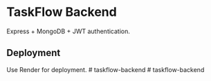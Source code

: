 # TaskFlow Backend

Express + MongoDB + JWT authentication.

## Deployment
Use Render for deployment.
#   t a s k f l o w - b a c k e n d  
 #   t a s k f l o w - b a c k e n d  
 
